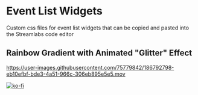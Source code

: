# Event List Widgets
Custom css files for event list widgets that can be copied and pasted into the Streamlabs code editor
## Rainbow Gradient with Animated "Glitter" Effect



https://user-images.githubusercontent.com/75779842/186792798-eb10efbf-bde3-4a51-966c-306eb895e5e5.mov



[![ko-fi](https://ko-fi.com/img/githubbutton_sm.svg)](https://ko-fi.com/O4O5BY0J2)
